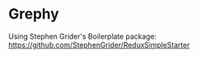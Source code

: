 # Grephy


Using Stephen Grider's Boilerplate package: https://github.com/StephenGrider/ReduxSimpleStarter


